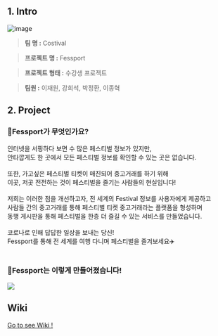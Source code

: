 ## 1. Intro

![image](https://user-images.githubusercontent.com/44192757/107408956-f95a5500-6b4e-11eb-8568-119061429c05.png)


> **팀 명 :** Costival

> **프로젝트 명 :** Fessport

> **프로젝트 형태 :** 수강생 프로젝트

> **팀원 :** 이재원, 강희석, 박정환, 이종혁

                                                                                 
## 2. Project

### 🎈Fessport가 무엇인가요?

인터넷을 서핑하다 보면 수 많은 페스티벌 정보가 있지만,<br>
안타깝게도 한 곳에서 모든 페스티벌 정보를 확인할 수 있는 곳은 없습니다.<br><br>
또한, 가고싶은 페스티벌 티켓이 매진되어 중고거래를 하기 위해<br>
이곳, 저곳 전전하는 것이 페스티벌을 즐기는 사람들의 현실입니다!<br><br>
저희는 이러한 점을 개선하고자, 전 세계의 Festival 정보를 사용자에게 제공하고<br>
사람들 간의 중고거래를 통해 페스티벌 티켓 중고거래라는 플랫폼을 형성하며<br>
동행 게시판을 통해 페스티벌을 한층 더 즐길 수 있는 서비스를 만들었습니다.<br><br>
코로나로 인해 답답한 일상을 보내는 당신!<br>
Fessport를 통해 전 세계를 여행 다니며 페스티벌을 즐겨보세요✈️<br><br>
                                                                              
### 🎈Fessport는 이렇게 만들어졌습니다!

![](https://s3.us-west-2.amazonaws.com/secure.notion-static.com/69a872b4-a6d6-4114-88a3-82459c2c23a0/_2021-02-19__2.31.10.png?X-Amz-Algorithm=AWS4-HMAC-SHA256&X-Amz-Credential=AKIAT73L2G45O3KS52Y5%2F20210219%2Fus-west-2%2Fs3%2Faws4_request&X-Amz-Date=20210219T053136Z&X-Amz-Expires=86400&X-Amz-Signature=5b14fbd625bc85bcc6666123d5412c7cef4a2e2e8218063beb581c4dde81d558&X-Amz-SignedHeaders=host&response-content-disposition=filename%20%3D%22_2021-02-19__2.31.10.png%22)

## Wiki

[Go to see Wiki !](https://github.com/codestates/Fessport_Server/wiki)
